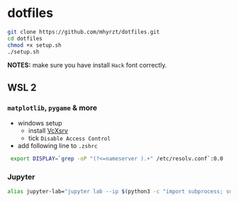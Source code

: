 # dotfiles

```bash
git clone https://github.com/mhyrzt/dotfiles.git
cd dotfiles
chmod +x setup.sh
./setup.sh
```

**NOTES:** make sure you have install `Hack` font correctly. 

## WSL 2
### `matplotlib`, `pygame` & more
- windows setup
  - install [VcXsrv](https://sourceforge.net/projects/vcxsrv/)
  - tick `Disable Access Control`
- add following line to `.zshrc`

```bash
 export DISPLAY=`grep -oP "(?<=nameserver ).+" /etc/resolv.conf`:0.0
```

### Jupyter
```bash
alias jupyter-lab="jupyter lab --ip $(python3 -c "import subprocess; subprocess.run(['hostname', '-I'], text=True).stdout")"
```
